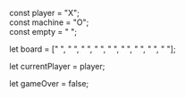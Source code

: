 const player = "X";     
const machine = "O";    
const empty = " ";     

let board = [" ", " ", " ", " ", " ", " ", " ", " ", " "]; 

let currentPlayer = player; 

let gameOver = false;   

